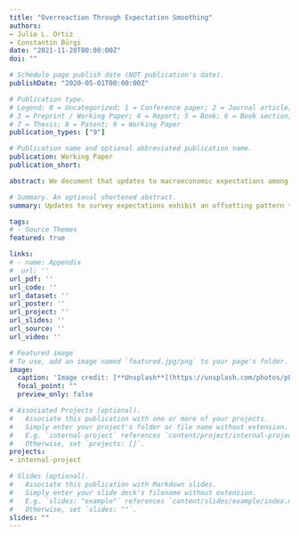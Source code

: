 ```yaml
---
title: "Overreaction Through Expectation Smoothing"
authors:
- Julio L. Ortiz
- Constantin Bürgi
date: "2021-11-20T00:00:00Z"
doi: ""

# Schedule page publish date (NOT publication's date).
publishDate: "2020-05-01T00:00:00Z"

# Publication type.
# Legend: 0 = Uncategorized; 1 = Conference paper; 2 = Journal article;
# 3 = Preprint / Working Paper; 4 = Report; 5 = Book; 6 = Book section;
# 7 = Thesis; 8 = Patent; 9 = Working Paper
publication_types: ["9"]

# Publication name and optional abbreviated publication name.
publication: Working Paper
publication_short: 

abstract: We document that updates to macroeconomic expectations among professional forecasters are (i) negatively serially correlated at the individual level, (ii) positively serially correlated at the aggregate level, and (iii)  exhibit an offsetting pattern. To explain these facts, we build and estimate a model featuring annual smoothing and a requirement that quarterly predictions be jointly consistent with the annual forecast. Relative to existing theories, our model provides a unified explanation for the three facts as well as other forms of over and underadjustment. Furthermore, our model suggests that annual forecasts exhibit more information rigidity than quarterly forecasts, with a larger role for sticky information relative to noisy information.

# Summary. An optional shortened abstract.
summary: Updates to survey expectations exhibit an offsetting pattern that is incompatible with standard theories of belief formation. We rationalize this in a model featuring long-run inattention and a short-run-to-long-run adding up constraint. Our model offers a new explanation for observed overreactions in expectations. Draft will be uploaded soon.

tags:
# - Source Themes
featured: true

links:
# - name: Appendix
#  url: ''
url_pdf: ''
url_code: ''
url_dataset: ''
url_poster: ''
url_project: ''
url_slides: ''
url_source: ''
url_video: ''

# Featured image
# To use, add an image named `featured.jpg/png` to your page's folder. 
image:
  caption: 'Image credit: [**Unsplash**](https://unsplash.com/photos/pLCdAaMFLTE)'
  focal_point: ""
  preview_only: false

# Associated Projects (optional).
#   Associate this publication with one or more of your projects.
#   Simply enter your project's folder or file name without extension.
#   E.g. `internal-project` references `content/project/internal-project/index.md`.
#   Otherwise, set `projects: []`.
projects:
- internal-project

# Slides (optional).
#   Associate this publication with Markdown slides.
#   Simply enter your slide deck's filename without extension.
#   E.g. `slides: "example"` references `content/slides/example/index.md`.
#   Otherwise, set `slides: ""`.
slides: ""
---
```


